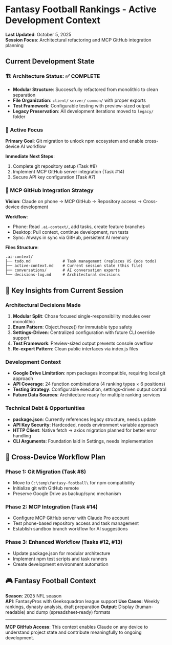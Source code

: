 # Fantasy Football Rankings - Active Development Context

**Last Updated**: October 5, 2025  
**Session Focus**: Architectural refactoring and MCP GitHub integration planning

## Current Development State

### 🏗️ Architecture Status: ✅ COMPLETE
- **Modular Structure**: Successfully refactored from monolithic to clean separation
- **File Organization**: `client/` `server/` `common/` with proper exports  
- **Test Framework**: Configurable testing with preview-sized output
- **Legacy Preservation**: All development iterations moved to `legacy/` folder

### 🎯 Active Focus
**Primary Goal**: Git migration to unlock npm ecosystem and enable cross-device AI workflow

**Immediate Next Steps**:
1. Complete git repository setup (Task #8)
2. Implement MCP GitHub server integration (Task #14)  
3. Secure API key configuration (Task #7)

### 📱 MCP GitHub Integration Strategy
**Vision**: Claude on phone → MCP GitHub → Repository access → Cross-device development

**Workflow**:
- Phone: Read `.ai-context/`, add tasks, create feature branches
- Desktop: Pull context, continue development, run tests
- Sync: Always in sync via GitHub, persistent AI memory

**Files Structure**:
```
.ai-context/
├── todo.md              # Task management (replaces VS Code todo)
├── active-context.md    # Current session state (this file)
├── conversations/       # AI conversation exports
└── decisions-log.md     # Architectural decisions
```

## 🧠 Key Insights from Current Session

### Architectural Decisions Made
1. **Modular Split**: Chose focused single-responsibility modules over monolithic
2. **Enum Pattern**: Object.freeze() for immutable type safety
3. **Settings-Driven**: Centralized configuration with future CLI override support
4. **Test Framework**: Preview-sized output prevents console overflow
5. **Re-export Pattern**: Clean public interfaces via index.js files

### Development Context
- **Google Drive Limitation**: npm packages incompatible, requiring local git approach
- **API Coverage**: 24 function combinations (4 ranking types × 6 positions)
- **Testing Strategy**: Configurable execution, settings-driven output control
- **Future Data Sources**: Architecture ready for multiple ranking services

### Technical Debt & Opportunities  
- **package.json**: Currently references legacy structure, needs update
- **API Key Security**: Hardcoded, needs environment variable approach
- **HTTP Client**: Native fetch → axios migration planned for better error handling
- **CLI Arguments**: Foundation laid in Settings, needs implementation

## 🔄 Cross-Device Workflow Plan

### Phase 1: Git Migration (Task #8)
- Move to `C:\temp\fantasy-football\` for npm compatibility  
- Initialize git with GitHub remote
- Preserve Google Drive as backup/sync mechanism

### Phase 2: MCP Integration (Task #14)
- Configure MCP GitHub server with Claude Pro account
- Test phone-based repository access and task management
- Establish sandbox branch workflow for AI suggestions

### Phase 3: Enhanced Workflow (Tasks #12, #13)
- Update package.json for modular architecture
- Implement npm test scripts and task runners
- Create development environment automation

## 🎮 Fantasy Football Context
**Season**: 2025 NFL season  
**API**: FantasyPros with Geeksquadron league support
**Use Cases**: Weekly rankings, dynasty analysis, draft preparation
**Output**: Display (human-readable) and dump (spreadsheet-ready) formats

---

**MCP GitHub Access**: This context enables Claude on any device to understand project state and contribute meaningfully to ongoing development.